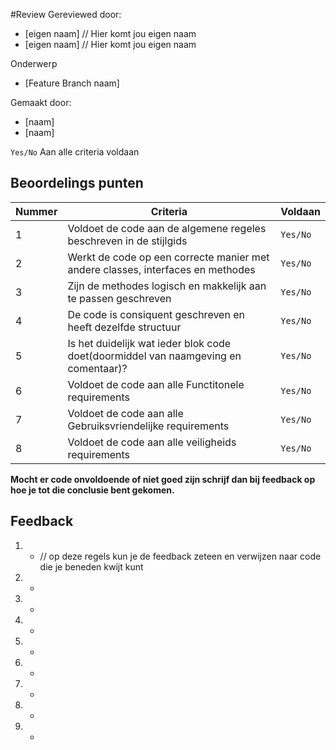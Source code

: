 #Review
Gereviewed door:

* [eigen naam] // Hier komt jou eigen naam
* [eigen naam] // Hier komt jou eigen naam

Onderwerp

* [Feature Branch naam]

Gemaakt door:

* [naam]
* [naam]

 `Yes/No` Aan alle criteria voldaan

## Beoordelings punten

Nummer|Criteria|Voldaan
---|---|---
1|Voldoet de code aan de algemene regeles beschreven in de stijlgids| `Yes/No`
2|Werkt de code op een correcte manier met andere classes, interfaces en methodes| `Yes/No`
3|Zijn de methodes logisch en makkelijk aan te passen geschreven| `Yes/No`
4|De code is consiquent geschreven en heeft dezelfde structuur| `Yes/No`
5|Is het duidelijk wat ieder blok code doet(doormiddel van naamgeving en comentaar)?| `Yes/No`
6|Voldoet de code aan alle Functitonele requirements| `Yes/No`
7|Voldoet de code aan alle Gebruiksvriendelijke requirements| `Yes/No`
8|Voldoet de code aan alle veiligheids requirements| `Yes/No`

__Mocht er code onvoldoende of niet goed zijn schrijf dan bij feedback op hoe je tot die conclusie bent gekomen.__


## Feedback

1. - // op deze regels kun je de feedback zeteen en verwijzen naar code die je beneden kwijt kunt
2. -
3. -
4. -
5. -
6. -
7. -
8. -
9. -